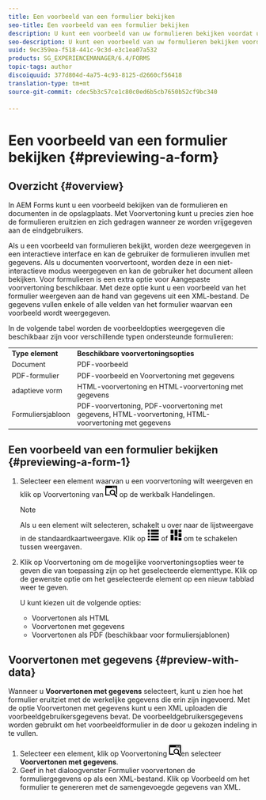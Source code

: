 ```yaml
---
title: Een voorbeeld van een formulier bekijken
seo-title: Een voorbeeld van een formulier bekijken
description: U kunt een voorbeeld van uw formulieren bekijken voordat u het publiceert of activeert. Zo kunt u controleren of het formulier aan de verwachtingen voldoet. Voorvertoningsopties kunnen per ondersteund formuliertype verschillen.
seo-description: U kunt een voorbeeld van uw formulieren bekijken voordat u het publiceert of activeert. Zo kunt u controleren of het formulier aan de verwachtingen voldoet. Voorvertoningsopties kunnen per ondersteund formuliertype verschillen.
uuid: 9ec359ea-f518-441c-9c3d-e3c1ea07a532
products: SG_EXPERIENCEMANAGER/6.4/FORMS
topic-tags: author
discoiquuid: 377d804d-4a75-4c93-8125-d2660cf56418
translation-type: tm+mt
source-git-commit: cdec5b3c57ce1c80c0ed6b5cb7650b52cf9bc340

---
```



# Een voorbeeld van een formulier bekijken {#previewing-a-form}

## Overzicht {#overview}

In AEM Forms kunt u een voorbeeld bekijken van de formulieren en documenten in de opslagplaats. Met Voorvertoning kunt u precies zien hoe de formulieren eruitzien en zich gedragen wanneer ze worden vrijgegeven aan de eindgebruikers.

Als u een voorbeeld van formulieren bekijkt, worden deze weergegeven in een interactieve interface en kan de gebruiker de formulieren invullen met gegevens. Als u documenten voorvertoont, worden deze in een niet-interactieve modus weergegeven en kan de gebruiker het document alleen bekijken. Voor formulieren is een extra optie voor Aangepaste voorvertoning beschikbaar. Met deze optie kunt u een voorbeeld van het formulier weergeven aan de hand van gegevens uit een XML-bestand. De gegevens vullen enkele of alle velden van het formulier waarvan een voorbeeld wordt weergegeven.

In de volgende tabel worden de voorbeeldopties weergegeven die beschikbaar zijn voor verschillende typen ondersteunde formulieren:

<table> 
 <tbody>
  <tr>
   <td><strong>Type element</strong><br /> </td> 
   <td><strong>Beschikbare voorvertoningsopties</strong><br /> </td> 
  </tr>
  <tr>
   <td>Document</td> 
   <td>PDF-voorbeeld</td> 
  </tr>
  <tr>
   <td>PDF-formulier</td> 
   <td>PDF-voorbeeld en Voorvertoning met gegevens<br /> </td> 
  </tr>
  <tr>
   <td>adaptieve vorm</td> 
   <td>HTML-voorvertoning en HTML-voorvertoning met gegevens</td> 
  </tr>
  <tr>
   <td>Formuliersjabloon</td> 
   <td>PDF-voorvertoning, PDF-voorvertoning met gegevens, HTML-voorvertoning, HTML-voorvertoning met gegevens<br /> </td> 
  </tr>
 </tbody>
</table>

## Een voorbeeld van een formulier bekijken {#previewing-a-form-1}

1. Selecteer een element waarvan u een voorvertoning wilt weergeven en klik op Voorvertoning van ![naam6forms_preview](assets/aem6forms_preview.png) op de werkbalk Handelingen.

   >[!NOTE]
   >
   >Als u een element wilt selecteren, schakelt u over naar de lijstweergave in de standaardkaartweergave. Klik op ![em6forms_viewlist](assets/aem6forms_viewlist.png) of ![aem6forms_viewcard](assets/aem6forms_viewcard.png) om te schakelen tussen weergaven.

1. Klik op Voorvertoning om de mogelijke voorvertoningsopties weer te geven die van toepassing zijn op het geselecteerde elementtype. Klik op de gewenste optie om het geselecteerde element op een nieuw tabblad weer te geven.

   U kunt kiezen uit de volgende opties:

   * Voorvertonen als HTML
   * Voorvertonen met gegevens
   * Voorvertonen als PDF (beschikbaar voor formuliersjablonen)

## Voorvertonen met gegevens {#preview-with-data}

Wanneer u **Voorvertonen met gegevens** selecteert, kunt u zien hoe het formulier eruitziet met de werkelijke gegevens die erin zijn ingevoerd. Met de optie Voorvertonen met gegevens kunt u een XML uploaden die voorbeeldgebruikersgegevens bevat. De voorbeeldgebruikersgegevens worden gebruikt om het voorbeeldformulier in de door u gekozen indeling in te vullen.

1. Selecteer een element, klik op Voorvertoning ![aem6forms_preview](assets/aem6forms_preview.png)en selecteer **Voorvertonen met gegevens**.
1. Geef in het dialoogvenster Formulier voorvertonen de formuliergegevens op als een XML-bestand. Klik op Voorbeeld om het formulier te genereren met de samengevoegde gegevens van XML.

